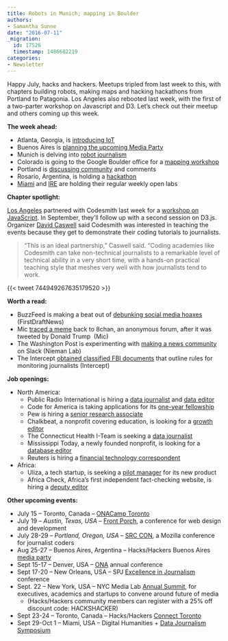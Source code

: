 ```yaml
---
title: Robots in Munich; mapping in Boulder
authors:
- Samantha Sunne
date: "2016-07-11"
_migration:
  id: 17526
  timestamp: 1486602219
categories:
- Newsletter
---
```


Happy July, hacks and hackers. Meetups tripled from last week to this, with chapters building robots, making maps and hacking hackathons from Portland to Patagonia. Los Angeles also rebooted last week, with the first of a two-parter workshop on Javascript and D3. Let&#8217;s check out their meetup and others coming up this week.

**The week ahead:**

  * Atlanta, Georgia, is [introducing IoT][1]
  * Buenos Aires is [planning the upcoming Media Party][2]
  * Munich is delving into [robot journalism][3]
  * Colorado is going to the Google Boulder office for a [mapping workshop][4]
  * Portland is [discussing community][5] and comments
  * Rosario, Argentina, is holding a [hackathon][6]
  * [Miami][7] and [IRE][8] are holding their regular weekly open labs

**Chapter spotlight:**

[Los Angeles][9] partnered with Codesmith last week for a [workshop on JavaScript][10]. In September, they&#8217;ll follow up with a second session on D3.js. Organizer [David Caswell][11] said Codesmith was interested in teaching the events because they get to demonstrate their coding tutorials to journalists.

> &#8220;This is an ideal partnership,&#8221; Caswell said. &#8220;Coding academies like Codesmith can take non-technical journalists to a remarkable level of technical ability in a very short time, with a hands-on practical teaching style that meshes very well with how journalists tend to work.

{{< tweet 744949267635179520 >}}

**Worth a read:**

  * BuzzFeed is making a beat out of [debunking social media hoaxes][12] (FirstDraftNews)
  * Mic [traced a meme][13] back to 8chan, an anonymous forum, after it was tweeted by Donald Trump  (Mic)
  * The Washington Post is experimenting with [making a news community][14] on Slack (Nieman Lab)
  * The Intercept [obtained classified FBI documents][15] that outline rules for monitoring journalists (Intercept)

**Job openings:**

  * North America:
      * Public Radio International is hiring a [data journalist][16] and [data editor][17]
      * Code for America is taking applications for its [one-year fellowship][18]
      * Pew is hiring a [senior research associate][19]
      * Chalkbeat, a nonprofit covering education, is looking for a [growth editor][20]
      * The Connecticut Health I-Team is seeking a [data journalist][21]
      * Mississippi Today, a newly founded nonprofit, is looking for a [database editor][22]
      * Reuters is hiring a [financial technology correspondent][23]
  * Africa:
      * Uliza, a tech startup, is seeking a [pilot manager][24] for its new product
      * Africa Check, Africa&#8217;s first independent fact-checking website, is hiring a [deputy editor][25]

**Other upcoming events:**

  * July 15 &#8211; Toronto, Canada &#8211; [ONACamp Toronto][26]
  * July 19 &#8211; _Austin, Texas, USA_ &#8211; [Front Porch][27], a conference for web design and development
  * July 28-29 &#8211; _Portland, Oregon, USA_ &#8211; [SRC CON][28], a Mozilla conference for journalist coders
  * Aug 25-27 &#8211; Buenos Aires, Argentina &#8211; Hacks/Hackers Buenos Aires [media party][29]
  * Sept 15-17 &#8211; Denver, USA &#8211; [ONA][30] annual conference
  * Sept 17-20 &#8211; New Orleans, USA &#8211; SPJ [Excellence in Journalism][31] conference
  * Sept. 22 &#8211; New York, USA &#8211; NYC Media Lab [Annual Summit][32], for executives, academics and startups to convene around future of media
      * (Hacks/Hackers community members can register with a 25% off discount code: HACKSHACKER)
  * Sept 23-24 &#8211; Toronto, Canada &#8211; Hacks/Hackers [Connect Toronto][33]
  * Sept 29-Oct 1 &#8211; Miami, USA &#8211; Digital Humanities + [Data Journalism Symposium][34]

 [1]: http://www.meetup.com/GE-Predix-Atlanta-Industrial-Internet/events/229686574/
 [2]: http://www.meetup.com/HacksHackersBA/events/232400655/
 [3]: http://www.meetup.com/Hacks-Hackers-Munchen/events/231240356/
 [4]: http://www.meetup.com/hackshackersco/events/231279927/
 [5]: http://www.meetup.com/HacksHackersPDX/events/smndtlyvkbtb/
 [6]: http://www.meetup.com/Hacks-Hackers-Rosario/events/232366320/
 [7]: http://www.meetup.com/Hacks-Hackers-Miami/
 [8]: http://www.meetup.com/hackshackersIRE/
 [9]: http://www.meetup.com/HacksHackers-LA/
 [10]: http://www.meetup.com/HacksHackers-LA/events/232030332/
 [11]: https://twitter.com/DavidACaswell
 [12]: https://firstdraftnews.com/buzzfeed-wants-use-social-media-might-take-hoaxers/
 [13]: https://mic.com/articles/147711/donald-trump-s-star-of-david-hillary-clinton-meme-was-created-by-white-supremacists#.vXNRnLK7w
 [14]: http://www.niemanlab.org/2016/06/the-washington-post-is-using-slack-to-create-a-reader-community-focused-on-the-gender-pay-gap/
 [15]: https://theintercept.com/2016/06/30/secret-rules-make-it-pretty-easy-for-the-fbi-to-spy-on-journalists/
 [16]: http://www.pri.org/data-journalist-priorg
 [17]: http://www.pri.org/data-editor-priorg
 [18]: http://www.idealist.org/view/job/tsscd6MWDfsP/
 [19]: https://jobs-pct.icims.com/jobs/4573/senior-associate%2c-research%2c-public-safety-performance-project/job?mobile=false&width=810&height=500&bga=true&needsRedirect=false&jan1offset=-300&jun1offset=-240
 [20]: http://jobs.chalkbeat.org/jobs/growth-editor/
 [21]: http://ire.org/jobs/job/850/
 [22]: http://ire.org/jobs/job/846/
 [23]: http://talkingbiznews.com/biz-news-help-wanted/reuters-seeks-financial-technology-correspondent/
 [24]: http://static1.squarespace.com/static/56211632e4b0ff63bcddbe2f/t/577e0fc129687fd477a748d3/1467879363517/JD_Uliza_Pilot_Manager.pdf
 [25]: http://www.journalism.co.za/blog/africa-check-hiring-deputy-editor/
 [26]: https://www.eventbrite.com/e/onacamp-toronto-tickets-26185117391
 [27]: http://frontporch.io/austin/
 [28]: http://srccon.org/
 [29]: http://www.mediaparty.info/2016/
 [30]: http://ona16.journalists.org/
 [31]: http://excellenceinjournalism.org/
 [32]: http://summit.nycmedialab.org/
 [33]: http://connect.hackshackers.com/events/toronto
 [34]: http://dhdjmiami.com/